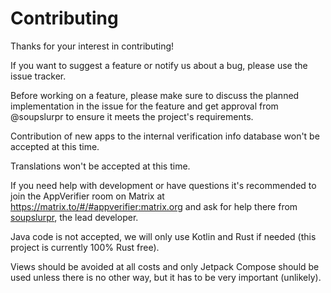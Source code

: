 # Contributing

Thanks for your interest in contributing!

If you want to suggest a feature or notify us about a bug, please use the issue tracker.

Before working on a feature, please make sure to discuss the planned implementation in the issue for
the feature and get approval from @soupslurpr to ensure it meets the project's requirements.

Contribution of new apps to the internal verification info database won't be accepted at this time.

Translations won't be accepted at this time.

If you need help with development or have questions it's recommended to join the AppVerifier room on Matrix at
https://matrix.to/#/#appverifier:matrix.org and ask for help there from [soupslurpr](https://github.com/soupslurpr),
the lead developer.

Java code is not accepted, we will only use Kotlin and Rust if needed (this project is currently 100% Rust free).

Views should be avoided at all costs and only Jetpack Compose should be used unless there is no other way, but it
has to be very important (unlikely).
